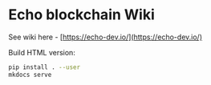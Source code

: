 # Echo blockchain Wiki

See wiki here - [https://echo-dev.io/](https://echo-dev.io/)

Build HTML version:

```bash
pip install . --user
mkdocs serve
```
